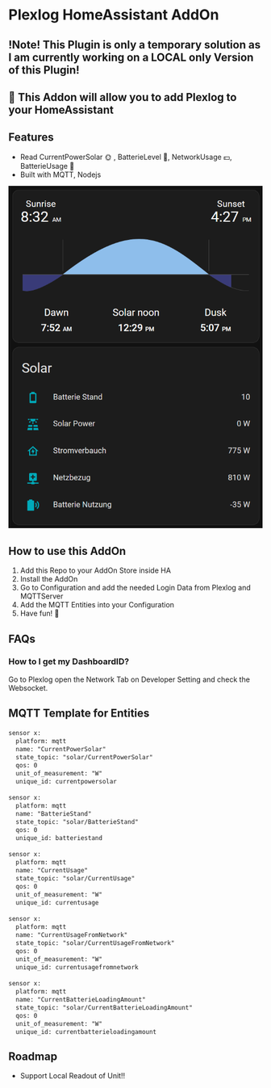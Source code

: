 # Plexlog HomeAssistant AddOn

## !Note! This Plugin is only a temporary solution as I am currently working on a LOCAL only Version of this Plugin!


## :tada: This Addon will allow you to add Plexlog to your HomeAssistant 

## Features

- Read CurrentPowerSolar :sun_with_face: , BatterieLevel :battery:, NetworkUsage :dollar:, BatterieUsage :electric_plug:
- Built with MQTT, Nodejs

![HA Image](./imgs/ha.png)

## How to use this AddOn

1. Add this Repo to your AddOn Store inside HA
2. Install the AddOn
3. Go to Configuration and add the needed Login Data from Plexlog and MQTTServer
4. Add the MQTT Entities into your Configuration
5. Have fun!  :tada:

## FAQs 

### How to I get my DashboardID?

Go to Plexlog open the Network Tab on Developer Setting and check the Websocket.

## MQTT Template for Entities
```
sensor x:
  platform: mqtt
  name: "CurrentPowerSolar"
  state_topic: "solar/CurrentPowerSolar"
  qos: 0
  unit_of_measurement: "W"
  unique_id: currentpowersolar      

sensor x:
  platform: mqtt
  name: "BatterieStand"
  state_topic: "solar/BatterieStand"
  qos: 0
  unique_id: batteriestand  
  
sensor x:
  platform: mqtt
  name: "CurrentUsage"
  state_topic: "solar/CurrentUsage"
  qos: 0
  unit_of_measurement: "W"
  unique_id: currentusage  

sensor x:
  platform: mqtt
  name: "CurrentUsageFromNetwork"
  state_topic: "solar/CurrentUsageFromNetwork"
  qos: 0
  unit_of_measurement: "W"
  unique_id: currentusagefromnetwork 
  
sensor x:
  platform: mqtt
  name: "CurrentBatterieLoadingAmount"
  state_topic: "solar/CurrentBatterieLoadingAmount"
  qos: 0
  unit_of_measurement: "W"
  unique_id: currentbatterieloadingamount 

```

## Roadmap 

- Support Local Readout of Unit!!

